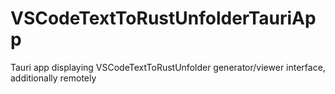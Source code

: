 # VSCodeTextToRustUnfolderTauriApp
Tauri app displaying VSCodeTextToRustUnfolder generator/viewer interface, additionally remotely
